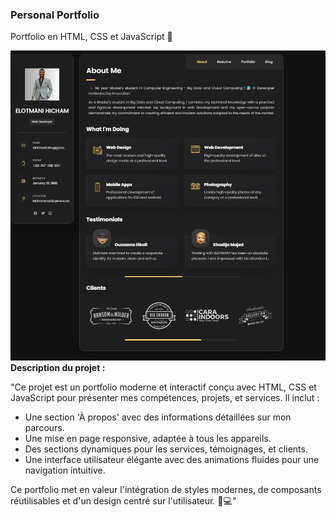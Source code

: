 <h3><strong>Personal Portfolio</strong></h3>
<p>Portfolio en HTML, CSS et JavaScript 🌟</p>
<img src="img/demo.png"
<h3><strong>Description du projet :</strong></h3>
<p>"Ce projet est un portfolio moderne et interactif conçu avec HTML, CSS et JavaScript pour présenter mes compétences, projets, et services. Il inclut :</p>
<ul><li>Une section 'À propos' avec des informations détaillées sur mon parcours.</li><li>Une mise en page responsive, adaptée à tous les appareils.</li><li>Des sections dynamiques pour les services, témoignages, et clients.</li><li>Une interface utilisateur élégante avec des animations fluides pour une navigation intuitive.</li></ul>
<p>Ce portfolio met en valeur l'intégration de styles modernes, de composants réutilisables et d'un design centré sur l'utilisateur. 🚀💻"</p>
